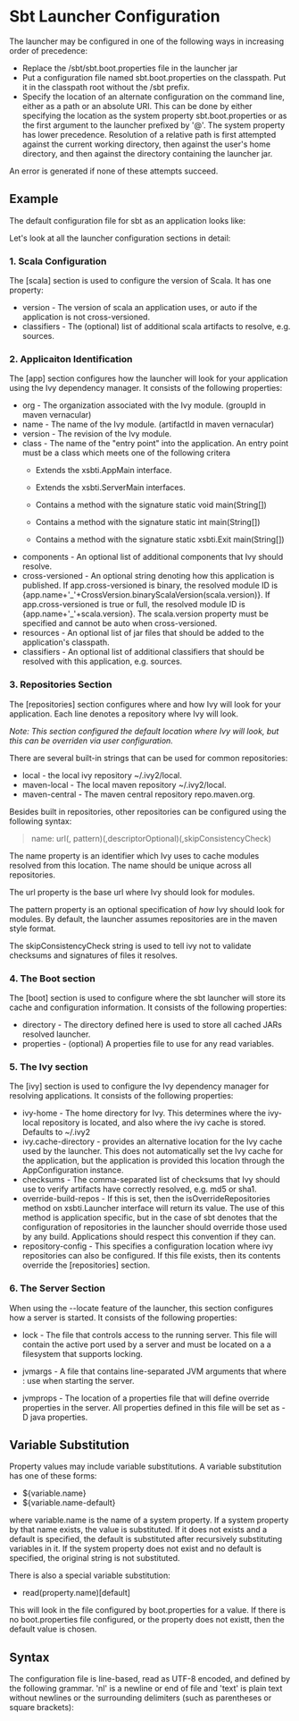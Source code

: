 Sbt Launcher Configuration
==========================

The launcher may be configured in one of the following ways in
increasing order of precedence:

-   Replace the /sbt/sbt.boot.properties file in the launcher jar
-   Put a configuration file named sbt.boot.properties on the classpath.
    Put it in the classpath root without the /sbt prefix.
-   Specify the location of an alternate configuration on the command
    line, either as a path or an absolute URI. This can be done by
    either specifying the location as the system property
    sbt.boot.properties or as the first argument to the launcher
    prefixed by '@'. The system property has lower precedence.
    Resolution of a relative path is first attempted against the current
    working directory, then against the user's home directory, and then
    against the directory containing the launcher jar.

An error is generated if none of these attempts succeed.

Example
-------

The default configuration file for sbt as an application looks like:

Let's look at all the launcher configuration sections in detail:

### 1. Scala Configuration

The [scala] section is used to configure the version of Scala. It has
one property:

-   version - The version of scala an application uses, or auto if the
    application is not cross-versioned.
-   classifiers - The (optional) list of additional scala artifacts to
    resolve, e.g. sources.

### 2. Applicaiton Identification

The [app] section configures how the launcher will look for your
application using the Ivy dependency manager. It consists of the
following properties:

-   org - The organization associated with the Ivy module. (groupId in
    maven vernacular)
-   name - The name of the Ivy module. (artifactId in maven vernacular)
-   version - The revision of the Ivy module.
-   class - The name of the "entry point" into the application. An entry
    point must be a class which meets one of the following critera
    -   Extends the xsbti.AppMain interface.
    -   Extends the xsbti.ServerMain interfaces.
    -   Contains a method with the signature static void main(String[])
    -   Contains a method with the signature static int main(String[])

    - Contains a method with the signature
    static xsbti.Exit main(String[])
-   components - An optional list of additional components that Ivy
    should resolve.
-   cross-versioned - An optional string denoting how this application
    is published. If app.cross-versioned is binary, the resolved module
    ID is
    {app.name+'\_'+CrossVersion.binaryScalaVersion(scala.version)}. If
    app.cross-versioned is true or full, the resolved module ID is
    {app.name+'\_'+scala.version}. The scala.version property must be
    specified and cannot be auto when cross-versioned.
-   resources - An optional list of jar files that should be added to
    the application's classpath.
-   classifiers - An optional list of additional classifiers that should
    be resolved with this application, e.g. sources.

### 3. Repositories Section

The [repositories] section configures where and how Ivy will look for
your application. Each line denotes a repository where Ivy will look.

*Note: This section configured the default location where Ivy will look,
but this can be overriden via user configuration.*

There are several built-in strings that can be used for common
repositories:

-   local - the local ivy repository \~/.ivy2/local.
-   maven-local - The local maven repository \~/.ivy2/local.
-   maven-central - The maven central repository repo.maven.org.

Besides built in repositories, other repositories can be configured
using the following syntax:

> name: url(, pattern)(,descriptorOptional)(,skipConsistencyCheck)

The name property is an identifier which Ivy uses to cache modules
resolved from this location. The name should be unique across all
repositories.

The url property is the base url where Ivy should look for modules.

The pattern property is an optional specification of *how* Ivy should
look for modules. By default, the launcher assumes repositories are in
the maven style format.

The skipConsistencyCheck string is used to tell ivy not to validate
checksums and signatures of files it resolves.

### 4. The Boot section

The [boot] section is used to configure where the sbt launcher will
store its cache and configuration information. It consists of the
following properties:

-   directory - The directory defined here is used to store all cached
    JARs resolved launcher.
-   properties - (optional) A properties file to use for any read
    variables.

### 5. The Ivy section

The [ivy] section is used to configure the Ivy dependency manager for
resolving applications. It consists of the following properties:

-   ivy-home - The home directory for Ivy. This determines where the
    ivy-local repository is located, and also where the ivy cache is
    stored. Defaults to \~/.ivy2
-   ivy.cache-directory - provides an alternative location for the Ivy
    cache used by the launcher. This does not automatically set the Ivy
    cache for the application, but the application is provided this
    location through the AppConfiguration instance.
-   checksums - The comma-separated list of checksums that Ivy should
    use to verify artifacts have correctly resolved, e.g. md5 or sha1.
-   override-build-repos - If this is set, then the
    isOverrideRepositories method on xsbti.Launcher interface will
    return its value. The use of this method is application specific,
    but in the case of sbt denotes that the configuration of
    repositories in the launcher should override those used by any
    build. Applications should respect this convention if they can.
-   repository-config - This specifies a configuration location where
    ivy repositories can also be configured. If this file exists, then
    its contents override the [repositories] section.

### 6. The Server Section

When using the --locate feature of the launcher, this section configures
how a server is started. It consists of the following properties:

-   lock - The file that controls access to the running server. This
    file will contain the active port used by a server and must be
    located on a a filesystem that supports locking.
-   jvmargs - A file that contains line-separated JVM arguments that where
    :   use when starting the server.

-   jvmprops - The location of a properties file that will define
    override properties in the server. All properties defined in this
    file will be set as -D java properties.

Variable Substitution
---------------------

Property values may include variable substitutions. A variable
substitution has one of these forms:

-   \${variable.name}
-   \${variable.name-default}

where variable.name is the name of a system property. If a system
property by that name exists, the value is substituted. If it does not
exists and a default is specified, the default is substituted after
recursively substituting variables in it. If the system property does
not exist and no default is specified, the original string is not
substituted.

There is also a special variable substitution:

-   read(property.name)[default]

This will look in the file configured by boot.properties for a value. If
there is no boot.properties file configured, or the property does not
existt, then the default value is chosen.

Syntax
------

The configuration file is line-based, read as UTF-8 encoded, and defined
by the following grammar. 'nl' is a newline or end of file and 'text' is
plain text without newlines or the surrounding delimiters (such as
parentheses or square brackets):
